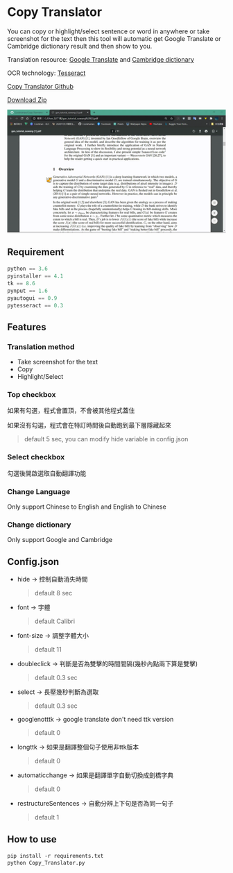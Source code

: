 # Copy Translator
You can copy or highlight/select sentence or word in anywhere or take screenshot for the text then this tool will automatic get Google Translate or Cambridge dictionary result and then show to you.


Translation resource: [Google Translate](https://translate.google.com.tw) and [Cambridge dictionary](https://dictionary.cambridge.org)

OCR technology: [Tesseract](https://github.com/tesseract-ocr/tesseract)

[Copy Translator Github](https://github.com/Coolshanlan/Copy-Translator)

[Download Zip](https://drive.google.com/file/d/1CbpNgjE-orV_lMsCHhLgwArKOLc_ZSAt/view?usp=sharing)

![](https://github.com/Coolshanlan/Copy-Translator/blob/master/image/demo01.gif)
## Requirement
``` python
python == 3.6
pyinstaller == 4.1
tk == 8.6
pynput == 1.6
pyautogui == 0.9
pytesseract == 0.3
```

## Features
### Translation method
- Take screenshot for the text
- Copy
- Highlight/Select
### Top checkbox
如果有勾選，程式會置頂，不會被其他程式蓋住

如果沒有勾選，程式會在特訂時間後自動跑到最下層隱藏起來
> default 5 sec, you can modify hide variable in config.json
### Select checkbox
勾選後開啟選取自動翻譯功能
### Change Language
Only support Chinese to English and English to Chinese
### Change dictionary
Only support Google and Cambridge

## Config.json
- hide -> 控制自動消失時間
  > default 8 sec
- font -> 字體
  > default Calibri
- font-size -> 調整字體大小
  > default 11
- doubleclick -> 判斷是否為雙擊的時間間隔(幾秒內點兩下算是雙擊)
  > default 0.3 sec
- select -> 長壓幾秒判斷為選取
  > default 0.3 sec
- googlenotttk -> google translate don't need ttk version
  > default 0
- longttk -> 如果是翻譯整個句子使用非ttk版本
  > default 0
- automaticchange -> 如果是翻譯單字自動切換成劍橋字典
  > default 0
- restructureSentences -> 自動分辨上下句是否為同一句子
  > default 1

## How to use
```
pip install -r requirements.txt
python Copy_Translator.py
```
